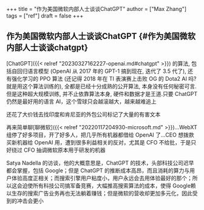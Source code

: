 +++
title = "作为美国微软内部人士谈谈ChatGPT"
author = ["Max Zhang"]
tags = ["ref"]
draft = false
+++

## 作为美国微软内部人士谈谈ChatGPT {#作为美国微软内部人士谈谈chatgpt}

[ChatGPT]({{< relref "20230327162227-openai.md#chatgpt" >}}) 的算法, 包括自回归语言模型 (OpenAI 从 2017 年的 GPT-1 搞到现在, 迭代了 3.5 代了), 还有强化学习的 PPO 算法 (还记得 2018 年在 TI 表演赛上击败 OG 的 Dota2 AI 吗? 就是用这个算法训练的), 全都是已经十分成熟的公开算法, 本身没有任何秘密可言. 但是这种超大规模训练, 并不止依靠算法本身, 硬件和数据才是王道.只要 ChatGPT 仍然是最好用的语言 AI，这个雪球只会越滚越大，越来越难追上

还花了大价钱去找印度和肯尼亚的外包公司标记了大量的有害文本

再来简单聊[聊微软]({{< relref "20220117204930-microsoft.md" >}})...WebXT 组停了好多项目，开了好多人，把几乎所有机器都借给 OpenAI 了...CEO 想拨款买新机器给 OpenAI 用，遭到很多利益相关的反对，尤其是 CFO 不给批，于是只好绕过 CFO 抽调微软原本用于研发的机器

Satya Nadella 的访谈，他的大概意思是，ChatGPT 的技术，头部科技公司迟早都会掌握，包括 Google；但是 ChatGPT 的推断成本高昂，而且消耗的算力与用户体验高度正相关；而搜索引擎用户粘度小，用户永远会去用体验最好的那个；所以这会迫使所有科技公司搞军备竞赛，大幅推高搜索算法的成本，使得 Google赖以生存的搜索广告业务再也无法躺着赚钱；但是微软的营收却更加多元化，因此受到的冲击会更小
